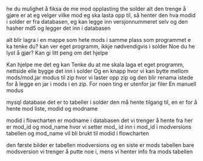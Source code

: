 
he du mulighet å fiksa de me mod opplasting the solder
alt den trenge å gjøre er at eg velger vilke mod eg ska lasta opp til, så henter den hva modid i solder er fra databasen, eg kan legge inn versjonnummeret selv og den hasher md5 og legger det inn i databasen

alt blir lagra i en mappe som hete mods i samme plass som programmet e
ka tenke du? kan ver eget programm, ikkje nødvendigvis i solder
Noe du he lyst å gjør? Kan gi litt peng om det hjelpe


Kan hjelpe me det eg kan
Tenke du at me skala laga et eget programm, nettside elle bygge det inn i solder
Og en knapp hvor vi kan bytte mellom mods/mod.jar modus til zip hvor vi laster opp zip og den blir renama istede for å legge en jar i mods i en zip. For noen ting er utenfor jar filer
En manuell modus

mysql database
det er to tabeller i solder den må hente tilgang til, en er for å hente mod liste, modid og modname

modid i flowcharten er modname i databasen
det vi trenger å hente fra her er mod_id og mod_name
hvor vi setter mod_ id inn i mod_id i modversions tabellen og mod_name vil bli brukt til modid i flowcharten

den første bilder er tabellen modversions og en siste er mods tabellen
bare modsversion vi trenger å putte noe i, mens vi henter info fra mods tabellen